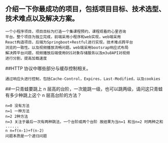 ## 介绍一下你最成功的项目，包括项目目标、技术选型、技术难点以及解决方案。
```
一个小程序项目，项目目标为打造一个集课程预约，课程观看的心里咨询
平台。整个项目为独立完成，前端采用小程序和web实现，web端采用
React构造项目，后端为Springboot+Restful进行实现，技术难点跨平台
浏览的一致性。以及视频播放流畅问题。web端采用bootsrap响应式布局
解决跨平台问题，视频播放后端使用OSS对象存储服务以及m3u8API对视频
进行分割，提高加载速度
```
##HTTP 协议中哪些部分与缓存控制相关。
```
通过响应头进行控制，包括Cache-Control，Expires，Last-Modified，以及cookies
```
##一只青蛙要跳上 n 层高的台阶，一次能跳一级，也可以跳两级，请问这只青蛙有多少种跳上这个 n 层高台阶的方法？
```
n=0 没有方法
n=1 一种方法
n=2 2种方法
n=3 关注于最后一次有两种跳法，一个台阶或两个台阶 故结果为当n=1 和当n=2 时两种之和
......
n n=f(n-1)+f(n-2)
问题本质是一个递归问题
```
